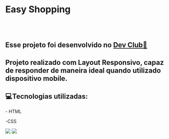 <h1>Easy Shopping</h1>
<br>
<br>
<h2>Esse projeto foi desenvolvido no <a href="https://rodolfomori.com.br/devclub">Dev Club🚀</a></h2>

<h2>Projeto realizado com Layout Responsivo, capaz de responder de maneira ideal quando utilizado dispositivo mobile. </h2>

<h2> 💻Tecnologias utilizadas:</h2>
<p>- HTML</p>
<P>-CSS</P>

<img src="[https://github.com/georgiasantos-frontend/Easy-Shopping/blob/master/img/desktop.png?raw=true](https://github.com/georgiasantos-frontend/Easy-Shopping/blob/master/img/mobile.png?raw=true)">
<img src="[https://github.com/georgiasantos-frontend/Easy-Shopping/blob/master/img/mobile.png?raw=true](https://github.com/georgiasantos-frontend/Easy-Shopping/blob/master/img/mobile.png?raw=true)https://github.com/georgiasantos-frontend/Easy-Shopping/blob/master/img/mobile.png?raw=true">

